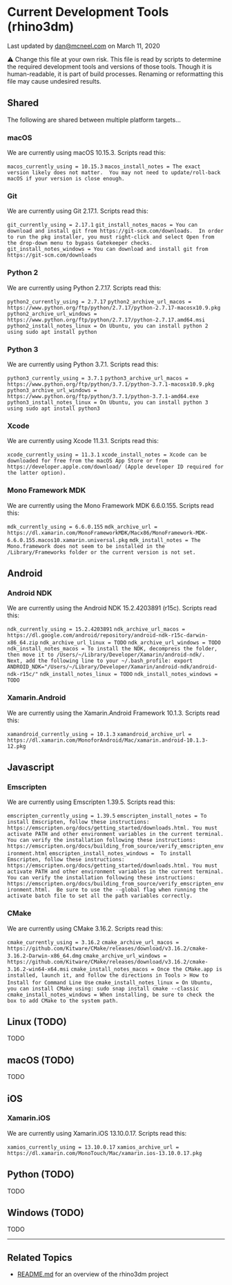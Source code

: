 # Current Development Tools (rhino3dm)

Last updated by dan@mcneel.com on March 11, 2020

:warning: Change this file at your own risk. This file is read by scripts to determine the required development tools and versions of those tools.  Though it is human-readable, it is part of build processes. Renaming or reformatting this file may cause undesired results.

## Shared

The following are shared between multiple platform targets...

### macOS

We are currently using macOS 10.15.3. Scripts read this:

`macos_currently_using = 10.15.3`
`macos_install_notes = The exact version likely does not matter.  You may not need to update/roll-back macOS if your version is close enough.`

### Git

We are currently using Git 2.17.1. Scripts read this:

`git_currently_using = 2.17.1`
`git_install_notes_macos = You can download and install git from https://git-scm.com/downloads.  In order to run the pkg installer, you must right-click and select Open from the drop-down menu to bypass Gatekeeper checks.`
`git_install_notes_windows = You can download and install git from https://git-scm.com/downloads`

### Python 2

We are currently using Python 2.7.17. Scripts read this:

`python2_currently_using = 2.7.17`
`python2_archive_url_macos = https://www.python.org/ftp/python/2.7.17/python-2.7.17-macosx10.9.pkg`
`python2_archive_url_windows = https://www.python.org/ftp/python/2.7.17/python-2.7.17.amd64.msi`
`python2_install_notes_linux = On Ubuntu, you can install python 2 using sudo apt install python`

### Python 3

We are currently using Python 3.7.1. Scripts read this:

`python3_currently_using = 3.7.1`
`python3_archive_url_macos = https://www.python.org/ftp/python/3.7.1/python-3.7.1-macosx10.9.pkg`
`python3_archive_url_windows = https://www.python.org/ftp/python/3.7.1/python-3.7.1-amd64.exe`
`python3_install_notes_linux = On Ubuntu, you can install python 3 using sudo apt install python3`

### Xcode

We are currently using Xcode 11.3.1. Scripts read this:

`xcode_currently_using = 11.3.1`
`xcode_install_notes = Xcode can be downloaded for free from the macOS App Store or from https://developer.apple.com/download/ (Apple developer ID required for the latter option).`

### Mono Framework MDK

We are currently using the Mono Framework MDK 6.6.0.155.  Scripts read this:

`mdk_currently_using = 6.6.0.155`
`mdk_archive_url = https://dl.xamarin.com/MonoFrameworkMDK/Macx86/MonoFramework-MDK-6.6.0.155.macos10.xamarin.universal.pkg`
`mdk_install_notes = The Mono.framework does not seem to be installed in the /Library/Frameworks folder or the current version is not set.`

## Android

### Android NDK

We are currently using the Android NDK 15.2.4203891 (r15c).  Scripts read this:

`ndk_currently_using = 15.2.4203891`
`ndk_archive_url_macos = https://dl.google.com/android/repository/android-ndk-r15c-darwin-x86_64.zip`
`ndk_archive_url_linux = TODO`
`ndk_archive_url_windows = TODO`
`ndk_install_notes_macos = To install the NDK, decompress the folder, then move it to /Users/~/Library/Developer/Xamarin/android-ndk/.  Next, add the following line to your ~/.bash_profile: export ANDROID_NDK="/Users/~/Library/Developer/Xamarin/android-ndk/android-ndk-r15c/"`
`ndk_install_notes_linux = TODO`
`ndk_install_notes_windows = TODO`

### Xamarin.Android

We are currently using the Xamarin.Android Framework 10.1.3.  Scripts read this:

`xamandroid_currently_using = 10.1.3`
`xamandroid_archive_url = https://dl.xamarin.com/MonoforAndroid/Mac/xamarin.android-10.1.3-12.pkg`

## Javascript

### Emscripten

We are currently using Emscripten 1.39.5. Scripts read this:

`emscripten_currently_using = 1.39.5`
`emscripten_install_notes = To install Emscripten, follow these instructions: https://emscripten.org/docs/getting_started/downloads.html. You must activate PATH and other environment variables in the current terminal. You can verify the installation following these instructions: https://emscripten.org/docs/building_from_source/verify_emscripten_environment.html`
`emscripten_install_notes_windows =  To install Emscripten, follow these instructions: https://emscripten.org/docs/getting_started/downloads.html. You must activate PATH and other environment variables in the current terminal.  You can verify the installation following these instructions: https://emscripten.org/docs/building_from_source/verify_emscripten_environment.html.  Be sure to use the --global flag when running the activate batch file to set all the path variables correctly.`

### CMake

We are currently using CMake 3.16.2. Scripts read this:

`cmake_currently_using = 3.16.2`
`cmake_archive_url_macos = https://github.com/Kitware/CMake/releases/download/v3.16.2/cmake-3.16.2-Darwin-x86_64.dmg`
`cmake_archive_url_windows = https://github.com/Kitware/CMake/releases/download/v3.16.2/cmake-3.16.2-win64-x64.msi`
`cmake_install_notes_macos = Once the CMake.app is installed, launch it, and follow the directions in Tools > How to Install for Command Line Use`
`cmake_install_notes_linux = On Ubuntu, you can install CMake using: sudo snap install cmake --classic`
`cmake_install_notes_windows = When installing, be sure to check the box to add CMake to the system path.`

## Linux (TODO)

TODO

## macOS (TODO)

TODO

## iOS

### Xamarin.iOS

We are currently using Xamarin.iOS 13.10.0.17.  Scripts read this:

`xamios_currently_using = 13.10.0.17`
`xamios_archive_url = https://dl.xamarin.com/MonoTouch/Mac/xamarin.ios-13.10.0.17.pkg`

## Python (TODO)

TODO

## Windows (TODO)

TODO

---

## Related Topics

- [README.md](README.md) for an overview of the rhino3dm project
